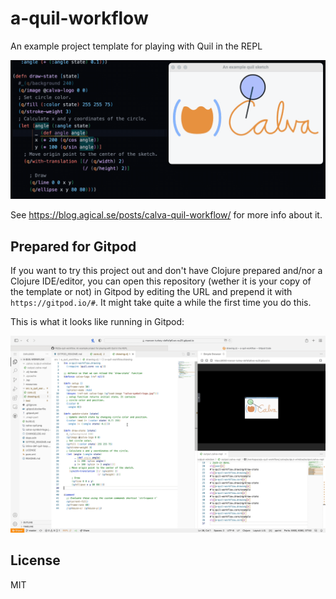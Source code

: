 # a-quil-workflow

An example project template for playing with Quil in the REPL

![](inline-def-quil-loop.gif)

See https://blog.agical.se/posts/calva-quil-workflow/ for more info about it.

## Prepared for Gitpod

If you want to try this project out and don't have Clojure prepared and/nor a Clojure IDE/editor, you can open this repository (wether it is your copy of the template or not) in Gitpod by editing the URL and prepend it with `https://gitpod.io/#`. It might take quite a while the first time you do this.

This is what it looks like running in Gitpod:

![](quil-gitpod.gif)

## License

MIT